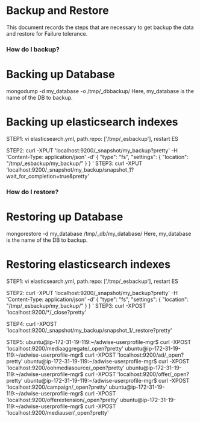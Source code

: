 # Backup and Restore #

This document records the steps that are necessary to get backup the data and restore for Failure tolerance.

### How do I backup? ###

# Backing up Database #

mongodump -d my_database -o /tmp/_dbbackup/
Here, my_database is the name of the DB to backup.

# Backing up elasticsearch indexes #

STEP1: vi elasticsearch.yml, path.repo: ['/tmp/_esbackup'], restart ES

STEP2:
curl -XPUT 'localhost:9200/_snapshot/my_backup?pretty' -H 'Content-Type: application/json' -d'
{
  "type": "fs",
  "settings": {
    "location": "/tmp/_esbackup/my_backup/"
  }
}
'
STEP3:
curl -XPUT 'localhost:9200/_snapshot/my_backup/snapshot_1?wait_for_completion=true&pretty'


### How do I restore? ###

# Restoring up Database #

mongorestore -d my_database /tmp/_db/my_database/
Here, my_database is the name of the DB to backup.

# Restoring elasticsearch indexes #

STEP1: vi elasticsearch.yml, path.repo: ['/tmp/_esbackup'], restart ES

STEP2:
curl -XPUT 'localhost:9200/_snapshot/my_backup?pretty' -H 'Content-Type: application/json' -d'
{
  "type": "fs",
  "settings": {
    "location": "/tmp/_esbackup/my_backup/"
  }
}
'
STEP3:
curl -XPOST 'localhost:9200/*/_close?pretty'

STEP4:
curl -XPOST 'localhost:9200/_snapshot/my_backup/snapshot_1/_restore?pretty'

STEP5:
ubuntu@ip-172-31-19-119:~/adwise-userprofile-mgr$ curl -XPOST 'localhost:9200/mediaaggregate/_open?pretty'
ubuntu@ip-172-31-19-119:~/adwise-userprofile-mgr$ curl -XPOST 'localhost:9200/ad/_open?pretty'
ubuntu@ip-172-31-19-119:~/adwise-userprofile-mgr$ curl -XPOST 'localhost:9200/oohmediasource/_open?pretty'
ubuntu@ip-172-31-19-119:~/adwise-userprofile-mgr$ curl -XPOST 'localhost:9200/offer/_open?pretty'
ubuntu@ip-172-31-19-119:~/adwise-userprofile-mgr$ curl -XPOST 'localhost:9200/campaign/_open?pretty'
ubuntu@ip-172-31-19-119:~/adwise-userprofile-mgr$ curl -XPOST 'localhost:9200/offerextension/_open?pretty'
ubuntu@ip-172-31-19-119:~/adwise-userprofile-mgr$ curl -XPOST 'localhost:9200/mediauser/_open?pretty'

